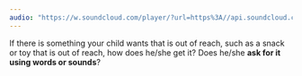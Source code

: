 ```yaml
---
audio: "https://w.soundcloud.com/player/?url=https%3A//api.soundcloud.com/tracks/1472896897%3Fsecret_token%3Ds-x4ANTE1ZNEa&color=%23ff5500&auto_play=true&hide_related=false&show_comments=true&show_user=true&show_reposts=false&show_teaser=true&visual=true"
---
```


If there is something your child wants that is out of reach, such as a snack or toy that is out of reach, how does he/she get it? Does he/she <strong>ask for it using words or sounds</strong>?